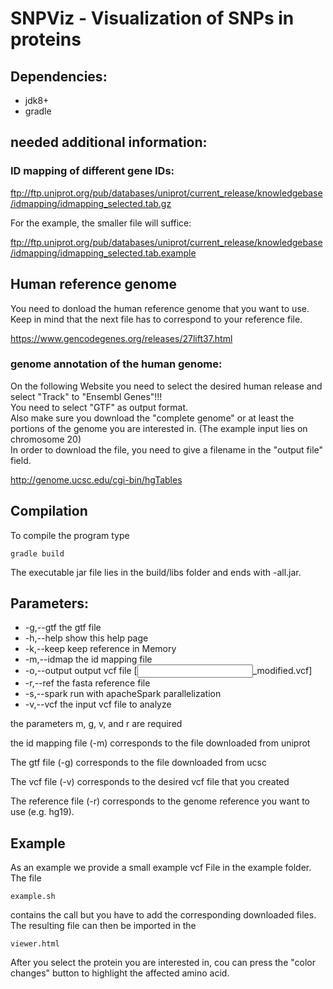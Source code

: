 # SNPViz - Visualization of SNPs in proteins


## Dependencies:

- jdk8+
- gradle

## needed additional information:

### ID mapping of different gene IDs:

ftp://ftp.uniprot.org/pub/databases/uniprot/current_release/knowledgebase/idmapping/idmapping_selected.tab.gz

For the example, the smaller file will suffice:

ftp://ftp.uniprot.org/pub/databases/uniprot/current_release/knowledgebase/idmapping/idmapping_selected.tab.example

## Human reference genome

You need to donload the human reference genome that you want to use. Keep in mind that the next file has to correspond to your reference file.

https://www.gencodegenes.org/releases/27lift37.html

### genome annotation of the human genome:

On the following Website you need to select the desired human release and select "Track" to "Ensembl Genes"!!!<br/>
You need to select "GTF" as output format.<br/>
Also make sure you download the "complete genome" or at least the portions of the genome you are interested in. (The example input lies on chromosome 20)<br/>
In order to download the file, you need to give a filename in the "output file" field.<br/>

http://genome.ucsc.edu/cgi-bin/hgTables

## Compilation

To compile the program type

`gradle build`

The executable jar file lies in the build/libs folder and ends with -all.jar.

## Parameters:
 - -g,--gtf <arg>      the gtf file
 - -h,--help           show this help page
 - -k,--keep           keep reference in Memory
 - -m,--idmap <arg>    the id mapping file
 - -o,--output <arg>   output vcf file [<INPUT>_modified.vcf]
 - -r,--ref <arg>      the fasta reference file
 - -s,--spark          run with apacheSpark parallelization
 - -v,--vcf <arg>      the input vcf file to analyze

 the parameters m, g, v, and r are required
 
 the id mapping file (-m) corresponds to the file downloaded from uniprot
 
 The gtf file (-g) corresponds to the file downloaded from ucsc
 
 The vcf file (-v) corresponds to the desired vcf file that you created
 
 The reference file (-r) corresponds to the genome reference you want to use (e.g. hg19).
 
## Example

As an example we provide a small example vcf File in the example folder. The file

<pre><code>example.sh</code></pre>

contains the call but you have to add the corresponding downloaded files.
The resulting file can then be imported in the

<pre><code>viewer.html</code></pre>

After you select the protein you are interested in, cou can press the "color changes" button to highlight the affected amino acid.